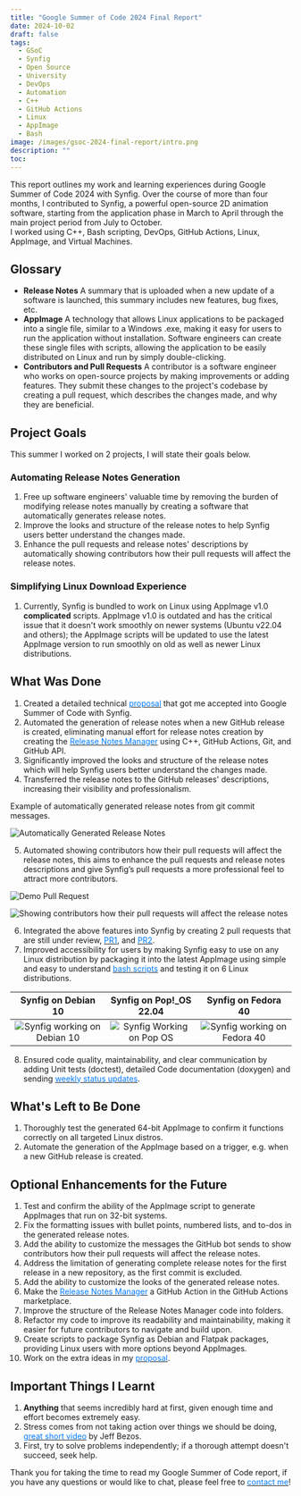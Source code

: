 ```yaml
---
title: "Google Summer of Code 2024 Final Report"
date: 2024-10-02
draft: false
tags:
  - GSoC
  - Synfig
  - Open Source
  - University
  - DevOps
  - Automation
  - C++
  - GitHub Actions
  - Linux
  - AppImage
  - Bash
image: /images/gsoc-2024-final-report/intro.png
description: ""
toc:
---
```


This report outlines my work and learning experiences during Google Summer of Code 2024 with Synfig. Over the course of more than four months, I contributed to Synfig, a powerful open-source 2D animation software, starting from the application phase in March to April through the main project period from July to October.<br>
I worked using C++, Bash scripting, DevOps, GitHub Actions, Linux, AppImage, and Virtual Machines.

## Glossary

- **Release Notes** A summary that is uploaded when a new update of a software is launched, this summary includes new features, bug fixes, etc.
- **AppImage** A technology that allows Linux applications to be packaged into a single file, similar to a Windows .exe, making it easy for users to run the application without installation. Software engineers can create these single files with scripts, allowing the application to be easily distributed on Linux and run by simply double-clicking.
- **Contributors and Pull Requests** A contributor is a software engineer who works on open-source projects by making improvements or adding features. They submit these changes to the project's codebase by creating a pull request, which describes the changes made, and why they are beneficial.

## Project Goals
This summer I worked on 2 projects, I will state their goals below.

### Automating Release Notes Generation

1. Free up software engineers' valuable time by removing the burden of modifying release notes manually by creating a software that automatically generates release notes.
2. Improve the looks and structure of the release notes to help Synfig users better understand the changes made.
3. Enhance the pull requests and release notes' descriptions by automatically showing contributors how their pull requests will affect the release notes.

### Simplifying Linux Download Experience
1. Currently, Synfig is bundled to work on Linux using AppImage v1.0 **complicated** scripts. AppImage v1.0 is outdated and has the critical issue that it doesn't work smoothly on newer systems (Ubuntu v22.04 and others); the AppImage scripts will be updated to use the latest AppImage version to run smoothly on old as well as newer Linux distributions.

## What Was Done
1. Created a detailed technical [<font color="007bff">proposal</font>](https://drive.google.com/file/d/18hf-o3tthEjumvrjy0H9CNSoODKcc1n5/view) that got me accepted into Google Summer of Code with Synfig.
2. Automated the generation of release notes when a new GitHub release is created, eliminating manual effort for
release notes creation by creating the [<font color="007bff">Release Notes Manager</font>](https://github.com/Ahmed-Khaled-dev/release-notes-manager) using C++, GitHub Actions, Git, and GitHub API.
3. Significantly improved the looks and structure of the release notes which will help Synfig users better understand the changes made.
4. Transferred the release notes to the GitHub releases' descriptions, increasing their visibility and professionalism.

Example of automatically generated release notes from git commit messages.

![Automatically Generated Release Notes](/images/gsoc-2024-final-report/release_notes.png)

5. Automated showing contributors how their pull requests will affect the release notes, this aims to enhance the
pull requests and release notes descriptions and give Synfig’s pull requests a more professional feel to attract
more contributors.

![Demo Pull Request](/images/gsoc-2024-final-report/demo_pr.png)

![Showing contributors how their pull requests will affect the release notes](/images/gsoc-2024-final-report/github_bot_comment_on_new_pr.png)

6. Integrated the above features into Synfig by creating 2 pull requests that are still under review, [<font color="007bff">PR1</font>](https://github.com/synfig/synfig/pull/3392), and [<font color="007bff">PR2</font>](https://github.com/synfig/synfig/pull/3393).
7. Improved accessibility for users by making Synfig easy to use on any Linux distribution by packaging it into the latest
AppImage using simple and easy to understand [<font color="007bff">bash scripts</font>](https://github.com/Ahmed-Khaled-dev/synfig-appimage) and testing it on 6 Linux distributions.

Synfig on Debian 10            |  Synfig on Pop!_OS 22.04            | Synfig on Fedora 40            
:-------------------------:|:-------------------------:|:-------------------------:
![Synfig working on Debian 10](/images/gsoc-2024-final-report/synfig_on_debian_10.png)  |  ![Synfig Working on Pop OS](/images/gsoc-2024-final-report/synfig_on_popos.png) | ![Synfig working on Fedora 40](/images/gsoc-2024-final-report/synfig_on_fedora.png)

8. Ensured code quality, maintainability, and clear communication by adding Unit tests (doctest), detailed Code
documentation (doxygen) and sending [<font color="007bff">weekly status updates</font>](https://github.com/synfig/synfig/issues/3377).

## What's Left to Be Done
1. Thoroughly test the generated 64-bit AppImage to confirm it functions correctly on all targeted Linux distros.
2. Automate the generation of the AppImage based on a trigger, e.g. when a new GitHub release is created.

## Optional Enhancements for the Future
1. Test and confirm the ability of the AppImage script to generate AppImages that run on 32-bit systems.
2. Fix the formatting issues with bullet points, numbered lists, and to-dos in the generated release notes.
3. Add the ability to customize the messages the GitHub bot sends to show contributors how their pull requests will affect the release notes.
4. Address the limitation of generating complete release notes for the first release in a new repository, as the first commit is excluded.
5. Add the ability to customize the looks of the generated release notes.
6. Make the [<font color="007bff">Release Notes Manager</font>](https://github.com/Ahmed-Khaled-dev/release-notes-manager) a GitHub Action in the GitHub Actions marketplace.
7. Improve the structure of the Release Notes Manager code into folders.
8. Refactor my code to improve its readability and maintainability, making it easier for future contributors to navigate and build upon.
9. Create scripts to package Synfig as Debian and Flatpak packages, providing Linux users with more options beyond AppImages.
10. Work on the extra ideas in my [<font color="007bff">proposal</font>](https://drive.google.com/file/d/18hf-o3tthEjumvrjy0H9CNSoODKcc1n5/view).

## Important Things I Learnt
1. **Anything** that seems incredibly hard at first, given enough time and effort becomes extremely easy.
2. Stress comes from not taking action over things we should be doing, [<font color="007bff">great short video</font>](https://youtu.be/SQHmeRIhNtw) by Jeff Bezos.
3. First, try to solve problems independently; if a thorough attempt doesn't succeed, seek help.

Thank you for taking the time to read my Google Summer of Code report, if you have any questions or would like to chat, please feel free to [<font color="007bff">contact me</font>](https://ahmed.khaled.yousry.org/#contact)!